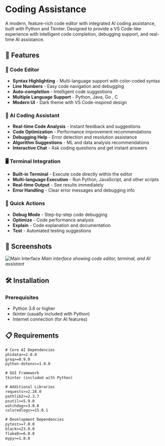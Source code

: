 # Coding Assistance 

A modern, feature-rich code editor with integrated AI coding assistance, built with Python and Tkinter. Designed to provide a VS Code-like experience with intelligent code completion, debugging support, and real-time AI assistance.

## 🚀 Features

### 📝 Code Editor
- **Syntax Highlighting** - Multi-language support with color-coded syntax
- **Line Numbers** - Easy code navigation and debugging
- **Auto-completion** - Intelligent code suggestions
- **Multiple Language Support** - Python, Java, Go , C
- **Modern UI** - Dark theme with VS Code-inspired design

### 🤖 AI Coding Assistant
- **Real-time Code Analysis** - Instant feedback and suggestions
- **Code Optimization** - Performance improvement recommendations
- **Debugging Help** - Error detection and resolution assistance
- **Algorithm Suggestions** - ML and data analysis recommendations
- **Interactive Chat** - Ask coding questions and get instant answers

### 🖥️ Terminal Integration
- **Built-in Terminal** - Execute code directly within the editor
- **Multi-language Execution** - Run Python, JavaScript, and other scripts
- **Real-time Output** - See results immediately
- **Error Handling** - Clear error messages and debugging info

### 🎯 Quick Actions
- **Debug Mode** - Step-by-step code debugging
- **Optimize** - Code performance analysis
- **Explain** - Code explanation and documentation
- **Test** - Automated testing suggestions

## 📸 Screenshots

![Main Interface](screenshots/main_interface.png)
*Main interface showing code editor, terminal, and AI assistant*


## 🛠️ Installation

### Prerequisites
- Python 3.8 or higher
- tkinter (usually included with Python)
- Internet connection (for AI features)


## 📋 Requirements

```txt
# Core AI Dependencies
phidata>=2.0.0
groq>=0.9.0
python-dotenv>=1.0.0

# GUI Framework
tkinter (included with Python)

# Additional Libraries
requests>=2.28.0
pathlib2>=2.3.7
psutil>=5.9.0
watchdog>=3.0.0
coloredlogs>=15.0.1

# Development Dependencies
pytest>=7.0.0
black>=23.0.0
flake8>=6.0.0
mypy>=1.0.0
